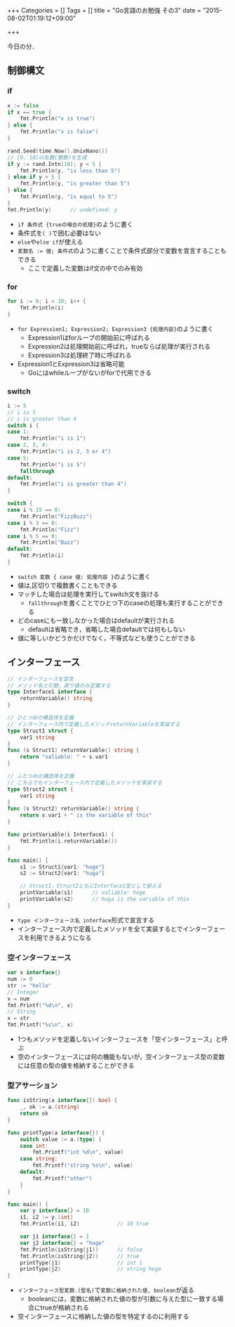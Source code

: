 +++
Categories = []
Tags = []
title = "Go言語のお勉強 その3"
date = "2015-08-02T01:19:12+09:00"

+++

今日の分．

<!--more-->

## 制御構文
### if

```go
x := false
if x == true {
	fmt.Println("x is true")
} else {
	fmt.Println("x is false")
}

rand.Seed(time.Now().UnixNano())
// [0, 10)の乱数(整数)を生成
if y := rand.Intn(10); y < 5 {
	fmt.Println(y, "is less than 5")
} else if y > 5 {
	fmt.Println(y, "is greater than 5")
} else {
	fmt.Println(y, "is equal to 5")
}
fmt.Println(y)		// undefined: y
```

* `if 条件式 {trueの場合の処理}`のように書く
* 条件式を`( )`で囲む必要はない
* `else`や`else if`が使える
* `変数名 := 値; 条件式`のように書くことで条件式部分で変数を宣言することもできる
    * ここで定義した変数はif文の中でのみ有効

### for

```go
for i := 0; i < 10; i++ {
	fmt.Println(i)
}
```

* `for Expression1; Expression2; Expression3 {処理内容}`のように書く
    * Expression1はforループの開始前に呼ばれる
    * Expression2は処理開始前に呼ばれ，trueならば処理が実行される
    * Expression3は処理終了時に呼ばれる
* Expression1とExpression3は省略可能
    * Goにはwhileループがないがforで代用できる

### switch

```go
i := 5
// i is 5
// i is greater than 4
switch i {
case 1:
	fmt.Println("i is 1")
case 2, 3, 4:
	fmt.Println("i is 2, 3 or 4")
case 5:
	fmt.Println("i is 5")
	fallthrough
default:
	fmt.Println("i is greater than 4")
}

switch {
case i % 15 == 0:
	fmt.Println("FizzBuzz")
case i % 3 == 0:
	fmt.Println("Fizz")
case i % 5 == 0:
	fmt.Println("Buzz")
default:
	fmt.Println(i)
}
```

* `switch 変数 { case 値: 処理内容 }`のように書く
* 値は,区切りで複数書くこともできる
* マッチした場合は処理を実行してswitch文を抜ける
    * `fallthrough`を書くことでひとつ下のcaseの処理も実行することができる
* どのcaseにも一致しなかった場合はdefaultが実行される
    * defaultは省略でき，省略した場合defaultでは何もしない
* 値に等しいかどうかだけでなく，不等式なども使うことができる

## インターフェース

```go
// インターフェースを宣言
// メソッド名と引数，戻り値のみ定義する
type Interface1 interface {
	returnVariable() string
}

// ひとつめの構造体を定義
// インターフェース内で定義したメソッドreturnVariableを実装する
type Struct1 struct {
	var1 string
}
func (s Struct1) returnVariable() string {
	return "valiable: " + s.var1
}

// ふたつめの構造体を定義
// こちらでもインターフェース内で定義したメソッドを実装する
type Struct2 struct {
	var1 string
}
func (s Struct2) returnVariable() string {
	return s.var1 + " is the variable of this"
}

func printVariable(i Interface1) {
	fmt.Println(i.returnVariable())
}

func main() {
	s1 := Struct1{var1: "hoge"}
	s2 := Struct2{var1: "huga"}

	// Struct1，Struct2ともにInterface1型として扱える
	printVariable(s1)      // valiable: hoge
	printVariable(s2)      // huga is the variable of this
}
```

* `type インターフェース名 interface`形式で宣言する
* インターフェース内で定義したメソッドを全て実装するとでインターフェースを利用できるようになる

### 空インターフェース

```go
var x interface{}
num := 0
str := "hello"
// Integer
x = num
fmt.Printf("%d\n", x)
// String
x = str
fmt.Printf("%s\n", x)
```

* 1つもメソッドを定義しないインターフェースを「空インターフェース」と呼ぶ
* 空のインターフェースには何の機能もないが，空インターフェース型の変数には任意の型の値を格納することができる

### 型アサーション

```go
func isString(a interface{}) bool {
	_, ok := a.(string)
	return ok
}

func printType(a interface{}) {
	switch value := a.(type) {
	case int:
		fmt.Printf("int %d\n", value)
	case string:
		fmt.Printf("string %s\n", value)
	default:
		fmt.Printf("other")
	}
}

func main() {
	var y interface{} = 10
	i1, i2 := y.(int)
	fmt.Println(i1, i2)            // 10 true

	var j1 interface{} = 1
	var j2 interface{} = "hoge"
	fmt.Println(isString(j1))      // false
	fmt.Println(isString(j2))      // true
	printType(j1)                  // int 1
	printType(j2)                  // string hoge
}
```

* `インターフェース型変数.(型名)`で`変数に格納された値, boolean`が返る
    * booleanには，変数に格納された値の型が引数に与えた型に一致する場合にtrueが格納される
* 空インターフェースに格納した値の型を特定するのに利用する

